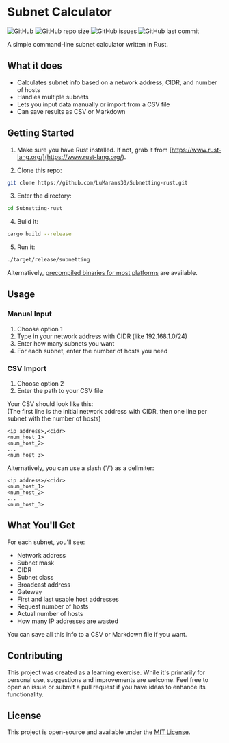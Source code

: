 # Subnet Calculator

![GitHub](https://img.shields.io/github/license/LuMarans30/Subnetting-rust)
![GitHub repo size](https://img.shields.io/github/repo-size/LuMarans30/Subnetting-rust)
![GitHub issues](https://img.shields.io/github/issues/LuMarans30/Subnetting-rust)
![GitHub last commit](https://img.shields.io/github/last-commit/LuMarans30/Subnetting-rust)

A simple command-line subnet calculator written in Rust.

## What it does

- Calculates subnet info based on a network address, CIDR, and number of hosts
- Handles multiple subnets
- Lets you input data manually or import from a CSV file
- Can save results as CSV or Markdown

## Getting Started

1. Make sure you have Rust installed. If not, grab it from [https://www.rust-lang.org/](https://www.rust-lang.org/).

2. Clone this repo:
```bash
git clone https://github.com/LuMarans30/Subnetting-rust.git
```

3. Enter the directory:
```bash
cd Subnetting-rust
```

4. Build it:
```bash
cargo build --release
```

5. Run it:
```bash
./target/release/subnetting
```

Alternatively, [precompiled binaries for most platforms](https://github.com/LuMarans30/Subnetting-rust/releases/latest) are available.

## Usage

### Manual Input

1. Choose option 1
2. Type in your network address with CIDR (like 192.168.1.0/24)
3. Enter how many subnets you want
4. For each subnet, enter the number of hosts you need

### CSV Import

1. Choose option 2
2. Enter the path to your CSV file

Your CSV should look like this:<br />
(The first line is the initial network address with CIDR, then one line per subnet with the number of hosts)
```csv
<ip address>,<cidr>
<num_host_1>
<num_host_2>
...
<num_host_3>
```
Alternatively, you can use a slash ('/') as a delimiter:
```csv
<ip address>/<cidr>
<num_host_1>
<num_host_2>
...
<num_host_3>
```

## What You'll Get

For each subnet, you'll see:
- Network address
- Subnet mask
- CIDR
- Subnet class
- Broadcast address
- Gateway
- First and last usable host addresses
- Request number of hosts
- Actual number of hosts
- How many IP addresses are wasted

You can save all this info to a CSV or Markdown file if you want.

## Contributing

This project was created as a learning exercise. While it's primarily for personal use, suggestions and improvements are welcome. Feel free to open an issue or submit a pull request if you have ideas to enhance its functionality.

## License

This project is open-source and available under the [MIT License](LICENSE).
